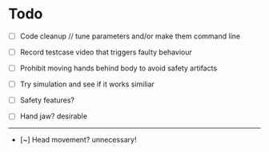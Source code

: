 # Todo
 - [ ] Code cleanup // tune parameters and/or make them command line 

 - [ ] Record testcase video that triggers faulty behaviour
 - [ ] Prohibit moving hands behind body to avoid safety artifacts

 - [ ] Try simulation and see if it works similiar
 - [ ] Safety features?

 - [ ] Hand jaw? desirable


---
 - [~] Head movement? unnecessary!
